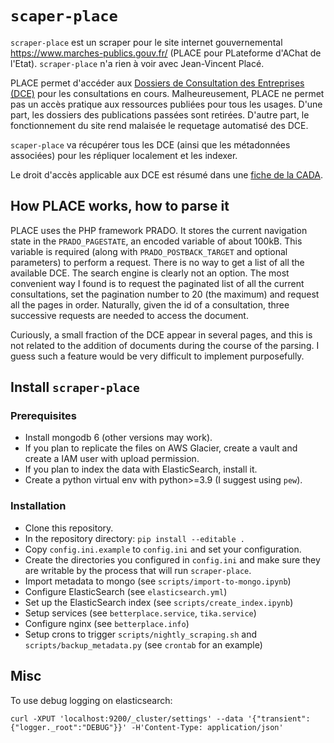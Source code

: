 # `scaper-place`

`scraper-place` est un scraper pour le site internet gouvernemental https://www.marches-publics.gouv.fr/ (PLACE pour PLateforme d'AChat de l'Etat). `scraper-place` n'a rien à voir avec Jean-Vincent Placé.

PLACE permet d'accéder aux [Dossiers de Consultation des Entreprises (DCE)](https://fr.wikipedia.org/wiki/Dossier_de_consultation_des_entreprises) pour les consultations en cours. Malheureusement, PLACE ne permet pas un accès pratique aux ressources publiées pour tous les usages. D'une part, les dossiers des publications passées sont retirées. D'autre part, le fonctionnement du site rend malaisée le requetage automatisé des DCE.

`scaper-place` va récupérer tous les DCE (ainsi que les métadonnées associées) pour les répliquer localement et les indexer.

Le droit d'accès applicable aux DCE est résumé dans une [fiche de la CADA](http://www.cada.fr/marches-publics,6085.html).


## How PLACE works, how to parse it

PLACE uses the PHP framework PRADO. It stores the current navigation state in the `PRADO_PAGESTATE`, an encoded variable of about 100kB. This variable is required (along with `PRADO_POSTBACK_TARGET` and optional parameters) to perform a request. There is no way to get a list of all the available DCE. The search engine is clearly not an option. The most convenient way I found is to request the paginated list of all the current consultations, set the pagination number to 20 (the maximum) and request all the pages in order. Naturally, given the id of a consultation, three successive requests are needed to access the document.

Curiously, a small fraction of the DCE appear in several pages, and this is not related to the addition of documents during the course of the parsing. I guess such a feature would be very difficult to implement purposefully.


## Install `scraper-place`

### Prerequisites

* Install mongodb 6 (other versions may work).
* If you plan to replicate the files on AWS Glacier, create a vault and create a IAM user with upload permission.
* If you plan to index the data with ElasticSearch, install it.
* Create a python virtual env with python>=3.9 (I suggest using `pew`).

### Installation

* Clone this repository.
* In the repository directory: `pip install --editable .`
* Copy `config.ini.example` to `config.ini` and set your configuration.
* Create the directories you configured in `config.ini` and make sure they are writable by the process that will run `scraper-place`.
* Import metadata to mongo (see `scripts/import-to-mongo.ipynb`)
* Configure ElasticSearch (see `elasticsearch.yml`)
* Set up the ElasticSearch index (see `scripts/create_index.ipynb`)
* Setup services (see `betterplace.service`, `tika.service`)
* Configure nginx (see `betterplace.info`)
* Setup crons to trigger `scripts/nightly_scraping.sh` and `scripts/backup_metadata.py` (see `crontab` for an example)

## Misc

To use debug logging on elasticsearch:

```
curl -XPUT 'localhost:9200/_cluster/settings' --data '{"transient":{"logger._root":"DEBUG"}}' -H'Content-Type: application/json'
```
